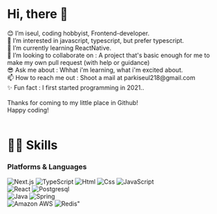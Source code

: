 <h1>Hi, there 👋</h1>
😊 I’m iseul, coding hobbyist, Frontend-developer.
<br/>
👀 I’m interested in javascript, typescript, but prefer typescript.
<br/>
🌱 I’m currently learning ReactNative.
<br/>
💞️ I’m looking to collaborate on : A project that's basic enough for me to make my own pull request (with help or guidance)
<br/>
😎 Ask me about : Whhat i'm learning, what i'm excited about.
<br/>
📫 How to reach me out : Shoot a mail at parkiseul218@gmail.com
<br/>
✨ Fun fact : I first started programming in 2021..
<br/><br/>
Thanks for coming to my little place in Github!
<br/>
Happy coding!
<br/>
<br/>

<h1>💪🏻 Skills</h1>
    <h3>Platforms & Languages</h3>
   <div>
      <img alt="Next.js" src ="https://img.shields.io/badge/Next.js-000000.svg?&style=for-the-badge&logo=Next.js&logoColor=white"/>
      <img alt="TypeScript" src ="https://img.shields.io/badge/TypeScriipt-3178C6.svg?&style=for-the-badge&logo=TypeScript&logoColor=white"/>
      <img alt="Html" src ="https://img.shields.io/badge/HTML5-E34F26.svg?&style=for-the-badge&logo=HTML5&logoColor=white"/>
      <img alt="Css" src ="https://img.shields.io/badge/CSS3-1572B6.svg?&style=for-the-badge&logo=CSS3&logoColor=white"/>
      <img alt="JavaScript" src ="https://img.shields.io/badge/JavaScriipt-F7DF1E.svg?&style=for-the-badge&logo=JavaScript&logoColor=black"/>
  </div>
  <div>
      <img alt="React" src ="https://img.shields.io/badge/React-61DAFB.svg?&style=for-the-badge&logo=React&logoColor=white"/>
      <img alt="Postgresql" src ="https://img.shields.io/badge/Postgresql-4169E1.svg?&style=for-the-badge&logo=Postgresql&logoColor=white"/>
  </div>
   <div>
      <img alt="Java" src ="https://img.shields.io/badge/Java-007396.svg?&style=for-the-badge&logo=Java&logoColor=white"/>
      <img alt="Spring" src ="https://img.shields.io/badge/Spring-6DB33F.svg?&style=for-the-badge&logo=Spring&logoColor=white"/>
  </div>
  <div>
      <img alt="Amazon AWS" src ="https://img.shields.io/badge/AmazonAWS-232F3E.svg?&style=for-the-badge&logo=AmazonAWS&logoColor=white"/>
        <img alt=Redis" src ="https://img.shields.io/badge/Redis-DC382D.svg?&style=for-the-badge&logo=Redis&logoColor=white"/>
  </div>

